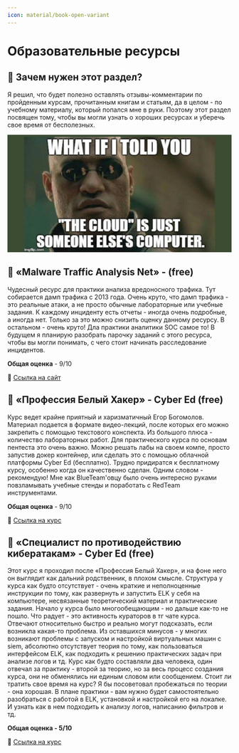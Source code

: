 ```yaml
---
icon: material/book-open-variant
---
```

# Образовательные ресурсы

## 🔹 Зачем нужен этот раздел?

Я решил, что будет полезно оставлять отзывы-комментарии по пройденным курсам, прочитанным книгам и статьям, да в целом - по учебному материалу, который попался мне в руки. Поэтому этот раздел посвящен тому, чтобы вы могли узнать о хороших ресурсах и уберечь свое время от бесполезных. 

![Cloud-Computer.jpg](imgs/Cloud-Computer.jpg)

## 🔹 «Malware Traffic Analysis Net» - (free)

Чудесный ресурс для практики анализа вредоносного трафика. Тут собирается дамп трафика с 2013 года. Очень круто, что дамп трафика - это реальные атаки, а не просто обычные лабораторные или учебные задания. К каждому инциденту есть отчеты - иногда очень подробные, а иногда нет. Только за это можно снизить оценку данному ресурсу. В остальном - очень круто! Дла практики аналитики SOC самое то! В будущем я планирую разобрать парочку заданий с этого ресурса, чтобы вы могли понимать, с чего стоит начинать расследование инцидентов.

**Общая оценка** - 9/10

📌 [Ссылка на сайт](https://www.malware-traffic-analysis.net/) 

## 🔹 «Профессия Белый Хакер» - Cyber Ed (free)

Курс ведет крайне приятный и харизматичный Егор Богомолов. Материал подается в формате видео-лекций, после которых его можно закрепить с помощью текстового конспекта. Из большого плюса - количество лабораторных работ. Для практического курса по основам пентеста это очень важно. Можно решать лабы на своем компе, просто запустив докер контейнер, или сделать это с помощью облачной платформы Cyber Ed (бесплатно). Трудно придиратся к бесплатному курсу, особенно когда он качественно сделан. Одним словом - рекомендую! Мне как BlueTeam'овцу было очень интересно руками повзламывать учебные стенды и поработать с RedTeam инструментами.

**Общая оценка** - 9/10

📌 [Ссылка на курс](https://stepik.org/course/169003/syllabus) 

## 🔹 «Специалист по противодействию кибератакам» - Cyber Ed (free)

Этот курс я проходил после «Профессия Белый Хакер», и на фоне него он выглядит как дальний родственник, в плохом смысле. Структура у курса как будто отсутствует - очень краткие и неполноценные инструкции по тому, как развернуть и запустить ELK у себя на компьютере, несвязанные теоретический материал и практические задания. Начало у курса было многообещающим - но дальше как-то не пошло. Что радует - это активность кураторов в тг чате курса. Отвечают относительно быстро и реально могут подсказать, если возникла какая-то проблема. Из оставшихся минусов - у многих возникают проблемы с запуском и настройкой виртуальных машин с siem, абсолютно отсутствует теория по тому, как пользоваться интерфейсом ELK, как подходить к решению практических задач при анализе логов и тд. Курс как будто составляли два человека, один отвечал за практику - второй за теорию, но за весь процесс создания курса, они не обменялись ни единым словом или сообщением. Стоит ли тратить свое время на курс? Я бы посоветовал пробежаться по теории - она хорошая. В плане практики - вам нужно будет самостоятельно разобраться с работой в ELK, установкой и настройкой его на локалке. И узнать как в нем подходить к анализу логов, написанию фильтров и тд. 

**Общая оценка - 5/10**

📌 [Ссылка на курс](https://stepik.org/course/203660/info)